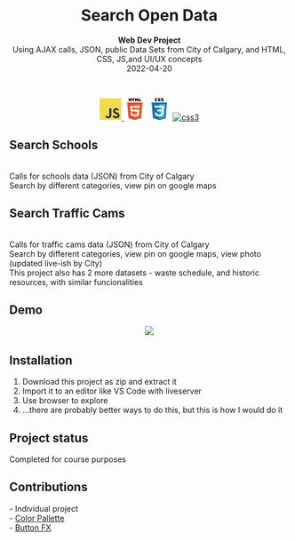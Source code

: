 
<h1 align="center">Search Open Data</h1>
<p align="center"><strong>Web Dev Project</strong>
<br>Using AJAX calls, JSON, public Data Sets from City of Calgary, and HTML, CSS, JS,and UI/UX concepts
<br>2022-04-20</p>
<br/>

<p align="center">
<a href="https://developer.mozilla.org/en-US/docs/Web/JavaScript" target="_blank" rel="noreferrer"> <img src="https://raw.githubusercontent.com/devicons/devicon/master/icons/javascript/javascript-original.svg" alt="javascript" width="40" height="40"/> </a>
<img src="https://raw.githubusercontent.com/devicons/devicon/master/icons/html5/html5-original-wordmark.svg" alt="html5" width="40" height="40"/> </a>  
<a href="https://www.w3schools.com/css/" target="_blank" rel="noreferrer"> <img src="https://raw.githubusercontent.com/devicons/devicon/master/icons/css3/css3-original-wordmark.svg" alt="css3" width="40" height="40"/></a>
<a href="https://data.calgary.ca/browse?sortBy=newest" target="_blank" rel="noreferrer"> <img src="http://patternlibrary.calgary.ca/img/coc-logo-simplify.svg" alt="css3" width="40" height="40"/></a>
</p>

<h2>Search Schools</h2>
<br>Calls for schools data (JSON) from City of Calgary
<br>Search by different categories, view pin on google maps



<h2>Search Traffic Cams</h2>
<br>Calls for traffic cams data (JSON) from City of Calgary
<br>Search by different categories, view pin on google maps, view photo (updated live-ish by City)
<br>This project also has 2 more datasets - waste schedule, and historic resources, with similar funcionalities


<h2>Demo</h2>
<div align="center"><img src="https://i.imgur.com/LxmDdPY.gif"></img></div>


<h2>Installation</h2>

1. Download this project as zip and extract it
2. Import it to an editor like VS Code with liveserver 
3. Use browser to explore
4. ...there are probably better ways to do this, but this is how I would do it

<h2>Project status</h2>
Completed for course purposes


<h2>Contributions</h2>
- Individual project<br>
- <a href="http://colormind.io/" target="_blank"> Color Pallette </a><br>
- <a href="https://codepen.io/seme332/pen/reJOwo" target="_blank"> Button FX</a>
